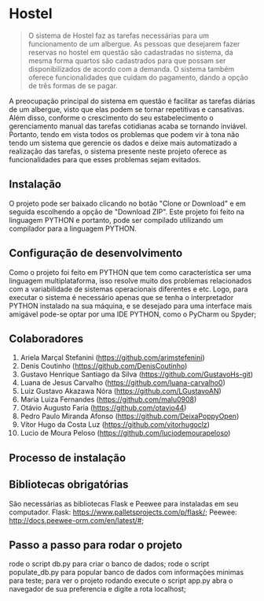 # Hostel
> O sistema de Hostel faz as tarefas necessárias para um funcionamento de um albergue. As pessoas que desejarem fazer reservas no hostel em questão são cadastradas no sistema, da mesma forma quartos são cadastrados para que possam ser disponibilizados de acordo com a demanda. O sistema também oferece funcionalidades que cuidam do pagamento, dando a opção de três formas de se pagar.  

A preocupação principal do sistema em questão é facilitar as tarefas diárias de um albergue, visto que elas podem se tornar repetitivas e cansativas. Além disso, conforme o crescimento do seu estabelecimento o gerenciamento manual das tarefas cotidianas acaba se tornando inviável. Portanto, tendo em vista todos os problemas que podem vir à tona não tendo um sistema que gerencie os dados e deixe mais automatizado a realização das tarefas, o sistema presente neste projeto oferece as funcionalidades para que esses problemas sejam evitados.

## Instalação

O projeto pode ser baixado clicando no botão "Clone or Download" e em seguida escolhendo a opção de "Download ZIP". Este projeto foi feito na linguagem PYTHON e portanto, pode ser compilado utilizando um compilador para a linguagem PYTHON.  

## Configuração de desenvolvimento

Como o projeto foi feito em PYTHON que tem como característica ser uma linguagem multiplataforma, isso resolve muito dos problemas relacionados com a variabilidade de sistemas operacionais diferentes e etc. Logo, para executar o sistema é necessário apenas que se tenha o interpretador PYTHON instalado na sua máquina, e se desejado para uma interface mais amigável pode-se optar por uma IDE PYTHON, como o PyCharm ou Spyder;

## Colaboradores

1. Ariela Marçal Stefanini (<https://github.com/arimstefenini>)
2. Denis Coutinho (<https://github.com/DenisCoutinho>)
3. Gustavo Henrique Santiago da Silva (<https://github.com/GustavoHs-git>)
4. Luana de Jesus Carvalho (<https://github.com/luana-carvalho0>)
5. Luiz Gustavo Akazawa Nóra (<https://github.com/LGustavoAN>)
6. Maria Luiza Fernandes (<https://github.com/malu0908>)
7. Otávio Augusto Faria (<https://github.com/otavio44>)
8. Pedro Paulo Miranda Afonso (<https://github.com/DeixaPoppyOpen>)
9. Vítor Hugo da Costa Luz (<https://github.com/vitorhugoclz>)
10. Lucio de Moura Peloso (<https://github.com/luciodemourapeloso>)

## Processo de instalação
## Bibliotecas obrigatórias

São necessárias as bibliotecas Flask e Peewee para  instaladas em seu computador.
Flask: <https://www.palletsprojects.com/p/flask/>;
Peewee: <http://docs.peewee-orm.com/en/latest/#>;

## Passo a passo para rodar o projeto
rode o script db.py para criar o banco de dados;
rode o script populate_db.py para popular banco de dados com informações minimas para teste;
para ver o projeto rodando execute o script app.py abra o navegador de sua preferencia e digite a rota localhost;
